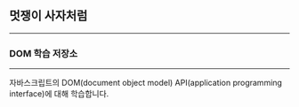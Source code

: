## 멋쟁이 사자처럼

---

### DOM 학습 저장소

---

자바스크립트의 DOM(document object model) API(application programming interface)에 대해 학습합니다.

